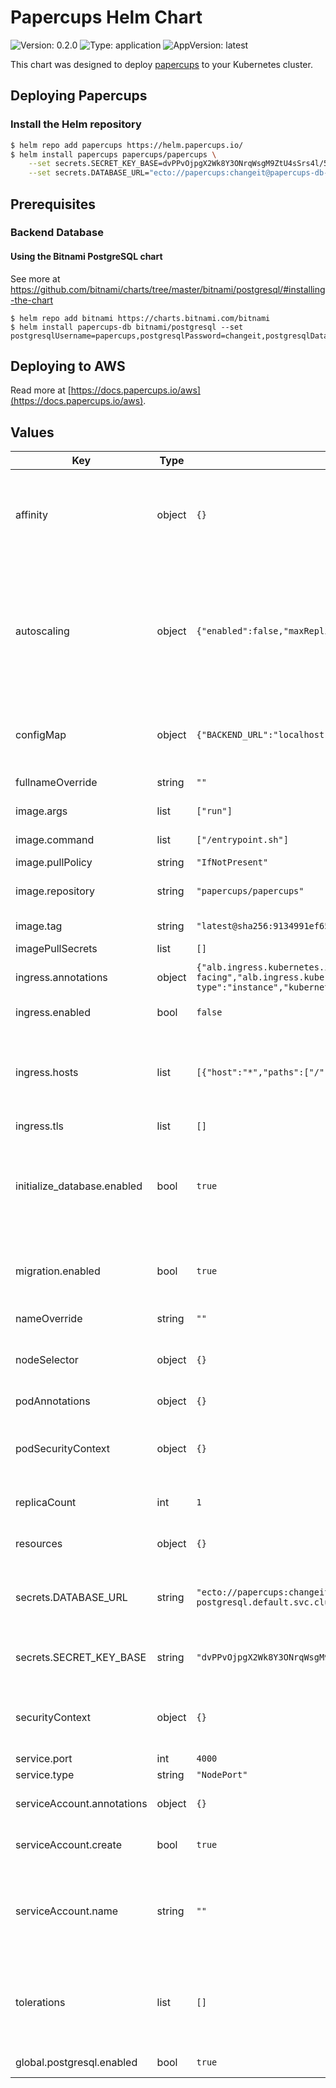 # Papercups Helm Chart

![Version: 0.2.0](https://img.shields.io/badge/Version-0.1.2-informational?style=flat-square) ![Type: application](https://img.shields.io/badge/Type-application-informational?style=flat-square) ![AppVersion: latest](https://img.shields.io/badge/AppVersion-latest-informational?style=flat-square)

This chart was designed to deploy [papercups](https://papercups.io) to your Kubernetes cluster.

## Deploying Papercups

### Install the Helm repository

```bash
$ helm repo add papercups https://helm.papercups.io/
$ helm install papercups papercups/papercups \
    --set secrets.SECRET_KEY_BASE=dvPPvOjpgX2Wk8Y3ONrqWsgM9ZtU4sSrs4l/5CFD1sLm4H+CjLU+EidjNGuSz7bz \
    --set secrets.DATABASE_URL="ecto://papercups:changeit@papercups-db-postgresql.default.svc.cluster.local/papercups"
```

## Prerequisites

### Backend Database

#### Using the Bitnami PostgreSQL chart

See more at https://github.com/bitnami/charts/tree/master/bitnami/postgresql/#installing-the-chart

```
$ helm repo add bitnami https://charts.bitnami.com/bitnami
$ helm install papercups-db bitnami/postgresql --set postgresqlUsername=papercups,postgresqlPassword=changeit,postgresqlDatabase=papercups
```

## Deploying to AWS

Read more at [https://docs.papercups.io/aws](https://docs.papercups.io/aws).

## Values

| Key | Type | Default | Description |
|-----|------|---------|-------------|
| affinity | object | `{}` | Node affinity, is a property of Pods that attracts them to a set of nodes (either as a preference or a hard requirement). |
| autoscaling | object | `{"enabled":false,"maxReplicas":10,"minReplicas":1,"targetCPUUtilizationPercentage":80}` | The Horizontal Pod Autoscaler automatically scales the number of Pods in a replication controller, deployment, replica set or stateful set based on observed CPU utilization |
| configMap | object | `{"BACKEND_URL":"localhost","REQUIRE_DB_SSL":"false"}` | Configures a configmap to provide the papercups configuration |
| fullnameOverride | string | `""` | Override the full qualified app name |
| image.args | list | `["run"]` | Equivalent to Docker's Command |
| image.command | list | `["/entrypoint.sh"]` | Equivalent to Docker's Entrypoint |
| image.pullPolicy | string | `"IfNotPresent"` |  |
| image.repository | string | `"papercups/papercups"` | Override default registry + image.name |
| image.tag | string | `"latest@sha256:9134991ef653cdaceeead862bafdfe332ba9d1e24f49fce386ea092e26bbbd1e"` | Override the image tag |
| imagePullSecrets | list | `[]` |  |
| ingress.annotations | object | `{"alb.ingress.kubernetes.io/scheme":"internet-facing","alb.ingress.kubernetes.io/target-type":"instance","kubernetes.io/ingress.class":"alb"}` | Specify Ingress controller's annotations. |
| ingress.enabled | bool | `false` | Enable using an Ingress controller. |
| ingress.hosts | list | `[{"host":"*","paths":["/"]}]` | Specify what hosts the listener will listen for. -- If external-dns is enabled, then create DNS records for each host entry |
| ingress.tls | list | `[]` |  |
| initialize_database.enabled | bool | `true` | Create the databases upon install/upgrade. This runs in a distinct job. This is idempotent, but you can disable this if you want. |
| migration.enabled | bool | `true` | Perform a DB migration upon install/upgrade. This runs in a distinct job. |
| nameOverride | string | `""` | Override name of app |
| nodeSelector | object | `{}` | Allow the Deployment to be scheduled on selected nodes |
| podAnnotations | object | `{}` | Annotations to add to the pod(s) |
| podSecurityContext | object | `{}` | PodSecurityContext holds pod-level security attributes and common container settings. |
| replicaCount | int | `1` | Specify the number of papercups instances. |
| resources | object | `{}` | Set resources requests / limits for pods. |
| secrets.DATABASE_URL | string | `"ecto://papercups:changeit@papercups-db-postgresql.default.svc.cluster.local/papercups"` | The connection parameters for ecto to connect to external postgres postgresql |
| secrets.SECRET_KEY_BASE | string | `"dvPPvOjpgX2Wk8Y3ONrqWsgM9ZtU4sSrs4l/5CFD1sLm4H+CjLU+EidjNGuSz7bz"` | The secret Phoenix uses to sign and encrypt important information |
| securityContext | object | `{}` | SecurityContext holds security configuration that will be applied to a container. |
| service.port | int | `4000` |  |
| service.type | string | `"NodePort"` |  |
| serviceAccount.annotations | object | `{}` | Annotations to add to the service account |
| serviceAccount.create | bool | `true` | Specifies whether a service account should be created |
| serviceAccount.name | string | `""` | The name of the service account to use. If not set and create is true, a name is generated using the fullname template |
| tolerations | list | `[]` | Tolerations are applied to pods, and allow (but do not require) the pods to schedule onto nodes with matching taints. |
| global.postgresql.enabled | bool | `true` | Deploy Postgresql [subchart](https://hub.helm.sh/charts/bitnami/postgresql/10.3.18) |
